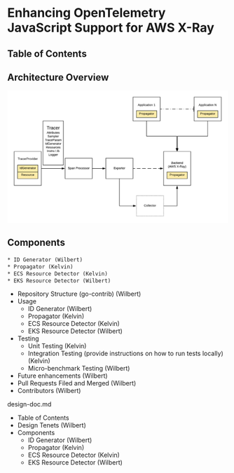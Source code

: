 # Enhancing OpenTelemetry JavaScript Support for AWS X-Ray

## Table of Contents
## Architecture Overview
![image](images/overallArchitecture.png)

## Components

    * ID Generator (Wilbert)
    * Propagator (Kelvin)
    * ECS Resource Detector (Kelvin)
    * EKS Resource Detector (Wilbert)
* Repository Structure (go-contrib) (Wilbert)
* Usage
    * ID Generator (Wilbert)
    * Propagator (Kelvin)
    * ECS Resource Detector (Kelvin)
    * EKS Resource Detector (Wilbert)
* Testing 
    * Unit Testing (Kelvin)
    * Integration Testing (provide instructions on how to run tests locally) (Kelvin)
    * Micro-benchmark Testing (Wilbert)
* Future enhancements (Wilbert)
* Pull Requests Filed and Merged (Wilbert)
* Contributors (Wilbert)



design-doc.md

* Table of Contents
* Design Tenets (Wilbert)
* Components
    * ID Generator (Wilbert)
    * Propagator (Kelvin)
    * ECS Resource Detector (Kelvin)
    * EKS Resource Detector (Wilbert)

